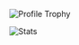 ![Profile Trophy](https://github-profile-trophy.vercel.app/?username=agentender&theme=dracula)

![Stats](https://github-readme-stats.vercel.app/api/?username=agentender&theme=dracula)
